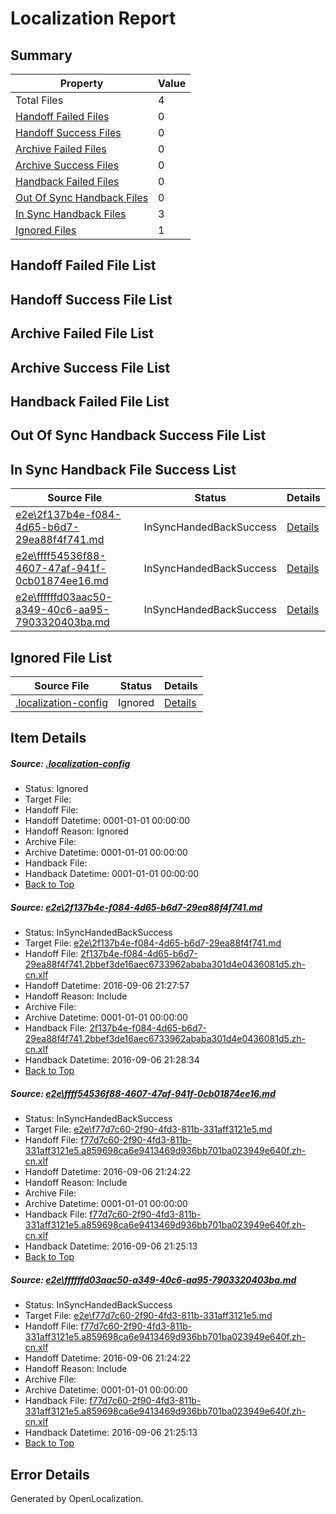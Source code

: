 # <a name='report-top'></a> Localization Report

## Summary
 Property | Value 
 -------- | ----- 
 Total Files | 4
[ Handoff Failed Files ](#handoff-failed-list)| 0
[ Handoff Success Files ](#handoff-success-list)| 0
[ Archive Failed Files ](#archive-failed-list)| 0
[ Archive Success Files ](#archive-success-list)| 0
[ Handback Failed Files ](#handback-failed-list)| 0
[ Out Of Sync Handback Files ](#outofsync-handback-success-list)| 0
[ In Sync Handback Files ](#insync-handback-success-list)| 3
[ Ignored Files ](#ignored-list)| 1

## <a name='handoff-failed-list'></a> Handoff Failed File List

## <a name='handoff-success-list'></a> Handoff Success File List

## <a name='archive-failed-list'></a> Archive Failed File List

## <a name='archive-success-list'></a> Archive Success File List

## <a name='handback-failed-list'></a> Handback Failed File List

## <a name='outofsync-handback-success-list'></a> Out Of Sync Handback Success File List

## <a name='insync-handback-success-list'></a> In Sync Handback File Success List
 Source File | Status | Details 
 ----------- | ------ | ------- 
 [e2e\2f137b4e-f084-4d65-b6d7-29ea88f4f741.md](https://github.com/OpenLocalizationTestOrg/ol-test0/blob/796b97042e5d1cf81d35c3d5fd78bb4daa5cd1a4/e2e/2f137b4e-f084-4d65-b6d7-29ea88f4f741.md) | InSyncHandedBackSuccess | [Details](#c094cfc1d8a4de1a6a12627a5039d2931ed22a521)
 [e2e\ffff54536f88-4607-47af-941f-0cb01874ee16.md](https://github.com/OpenLocalizationTestOrg/ol-test0/blob/52b5714e62c582bc37b818edcd0922e1d4469021/e2e/ffff54536f88-4607-47af-941f-0cb01874ee16.md) | InSyncHandedBackSuccess | [Details](#9b82e965e16be83e5296fefe60b4f1ce2c6d86802)
 [e2e\ffffffd03aac50-a349-40c6-aa95-7903320403ba.md](https://github.com/OpenLocalizationTestOrg/ol-test0/blob/796b97042e5d1cf81d35c3d5fd78bb4daa5cd1a4/e2e/ffffffd03aac50-a349-40c6-aa95-7903320403ba.md) | InSyncHandedBackSuccess | [Details](#9b82e965e16be83e5296fefe60b4f1ce2c6d86803)

## <a name='ignored-list'></a> Ignored File List
 Source File | Status | Details 
 ----------- | ------ | ------- 
 [.localization-config](https://github.com/OpenLocalizationTestOrg/ol-test0/blob/796b97042e5d1cf81d35c3d5fd78bb4daa5cd1a4/.localization-config) | Ignored | [Details](#3d4f252ac210baf56311d7e97dcc2db10974dbd20)

## Item Details
##### <a name='3d4f252ac210baf56311d7e97dcc2db10974dbd20'></a> Source: [.localization-config](https://github.com/OpenLocalizationTestOrg/ol-test0/blob/796b97042e5d1cf81d35c3d5fd78bb4daa5cd1a4/.localization-config)
* Status: Ignored
* Target File: 
* Handoff File: 
* Handoff Datetime: 0001-01-01 00:00:00
* Handoff Reason: Ignored
* Archive File: 
* Archive Datetime: 0001-01-01 00:00:00
* Handback File: 
* Handback Datetime: 0001-01-01 00:00:00
* [Back to Top](#report-top)

##### <a name='c094cfc1d8a4de1a6a12627a5039d2931ed22a521'></a> Source: [e2e\2f137b4e-f084-4d65-b6d7-29ea88f4f741.md](https://github.com/OpenLocalizationTestOrg/ol-test0/blob/796b97042e5d1cf81d35c3d5fd78bb4daa5cd1a4/e2e/2f137b4e-f084-4d65-b6d7-29ea88f4f741.md)
* Status: InSyncHandedBackSuccess
* Target File: [e2e\2f137b4e-f084-4d65-b6d7-29ea88f4f741.md](https://github.com/OpenLocalizationTestOrg/ol-test0-zhcn/blob/4c1602effd893480f3b45ff9a4bb4e8cb9058024/e2e/2f137b4e-f084-4d65-b6d7-29ea88f4f741.md)
* Handoff File: [2f137b4e-f084-4d65-b6d7-29ea88f4f741.2bbef3de16aec6733962ababa301d4e0436081d5.zh-cn.xlf](https://github.com/OpenLocalizationTestOrg/ol-test0-handoff/blob/1f56fff5f7c13114287bffc1d3b58b974ec30cef/ol-handoff/OpenLocalizationTestOrg/ol-test0-zhcn/ci/ht/2f137b4e-f084-4d65-b6d7-29ea88f4f741.2bbef3de16aec6733962ababa301d4e0436081d5.zh-cn.xlf)
* Handoff Datetime: 2016-09-06 21:27:57
* Handoff Reason: Include
* Archive File: 
* Archive Datetime: 0001-01-01 00:00:00
* Handback File: [2f137b4e-f084-4d65-b6d7-29ea88f4f741.2bbef3de16aec6733962ababa301d4e0436081d5.zh-cn.xlf](https://github.com/OpenLocalizationTestOrg/ol-test0-handback/blob/c6603f1096ec14e62c72febbafed5f101f9ab50a/ol-handback/OpenLocalizationTestOrg/ol-test0-zhcn/ci/ht/2f137b4e-f084-4d65-b6d7-29ea88f4f741.2bbef3de16aec6733962ababa301d4e0436081d5.zh-cn.xlf)
* Handback Datetime: 2016-09-06 21:28:34
* [Back to Top](#report-top)

##### <a name='9b82e965e16be83e5296fefe60b4f1ce2c6d86802'></a> Source: [e2e\ffff54536f88-4607-47af-941f-0cb01874ee16.md](https://github.com/OpenLocalizationTestOrg/ol-test0/blob/52b5714e62c582bc37b818edcd0922e1d4469021/e2e/ffff54536f88-4607-47af-941f-0cb01874ee16.md)
* Status: InSyncHandedBackSuccess
* Target File: [e2e\f77d7c60-2f90-4fd3-811b-331aff3121e5.md](https://github.com/OpenLocalizationTestOrg/ol-test0-zhcn/blob/ad1c6a259bd4219f8d6bc6601f4d26cdb9ab2b8c/e2e/f77d7c60-2f90-4fd3-811b-331aff3121e5.md)
* Handoff File: [f77d7c60-2f90-4fd3-811b-331aff3121e5.a859698ca6e9413469d936bb701ba023949e640f.zh-cn.xlf](https://github.com/OpenLocalizationTestOrg/ol-test0-handoff/blob/f51d159b87670aadcee1a706ba5de5ddbbdb8a57/ol-handoff/OpenLocalizationTestOrg/ol-test0-zhcn/ci/ht/f77d7c60-2f90-4fd3-811b-331aff3121e5.a859698ca6e9413469d936bb701ba023949e640f.zh-cn.xlf)
* Handoff Datetime: 2016-09-06 21:24:22
* Handoff Reason: Include
* Archive File: 
* Archive Datetime: 0001-01-01 00:00:00
* Handback File: [f77d7c60-2f90-4fd3-811b-331aff3121e5.a859698ca6e9413469d936bb701ba023949e640f.zh-cn.xlf](https://github.com/OpenLocalizationTestOrg/ol-test0-handback/blob/cd7a18071c9d3f7bd22c043ea4488bde007c753b/ol-handback/OpenLocalizationTestOrg/ol-test0-zhcn/ci/ht/f77d7c60-2f90-4fd3-811b-331aff3121e5.a859698ca6e9413469d936bb701ba023949e640f.zh-cn.xlf)
* Handback Datetime: 2016-09-06 21:25:13
* [Back to Top](#report-top)

##### <a name='9b82e965e16be83e5296fefe60b4f1ce2c6d86803'></a> Source: [e2e\ffffffd03aac50-a349-40c6-aa95-7903320403ba.md](https://github.com/OpenLocalizationTestOrg/ol-test0/blob/796b97042e5d1cf81d35c3d5fd78bb4daa5cd1a4/e2e/ffffffd03aac50-a349-40c6-aa95-7903320403ba.md)
* Status: InSyncHandedBackSuccess
* Target File: [e2e\f77d7c60-2f90-4fd3-811b-331aff3121e5.md](https://github.com/OpenLocalizationTestOrg/ol-test0-zhcn/blob/ad1c6a259bd4219f8d6bc6601f4d26cdb9ab2b8c/e2e/f77d7c60-2f90-4fd3-811b-331aff3121e5.md)
* Handoff File: [f77d7c60-2f90-4fd3-811b-331aff3121e5.a859698ca6e9413469d936bb701ba023949e640f.zh-cn.xlf](https://github.com/OpenLocalizationTestOrg/ol-test0-handoff/blob/f51d159b87670aadcee1a706ba5de5ddbbdb8a57/ol-handoff/OpenLocalizationTestOrg/ol-test0-zhcn/ci/ht/f77d7c60-2f90-4fd3-811b-331aff3121e5.a859698ca6e9413469d936bb701ba023949e640f.zh-cn.xlf)
* Handoff Datetime: 2016-09-06 21:24:22
* Handoff Reason: Include
* Archive File: 
* Archive Datetime: 0001-01-01 00:00:00
* Handback File: [f77d7c60-2f90-4fd3-811b-331aff3121e5.a859698ca6e9413469d936bb701ba023949e640f.zh-cn.xlf](https://github.com/OpenLocalizationTestOrg/ol-test0-handback/blob/cd7a18071c9d3f7bd22c043ea4488bde007c753b/ol-handback/OpenLocalizationTestOrg/ol-test0-zhcn/ci/ht/f77d7c60-2f90-4fd3-811b-331aff3121e5.a859698ca6e9413469d936bb701ba023949e640f.zh-cn.xlf)
* Handback Datetime: 2016-09-06 21:25:13
* [Back to Top](#report-top)


## Error Details

Generated by OpenLocalization.
